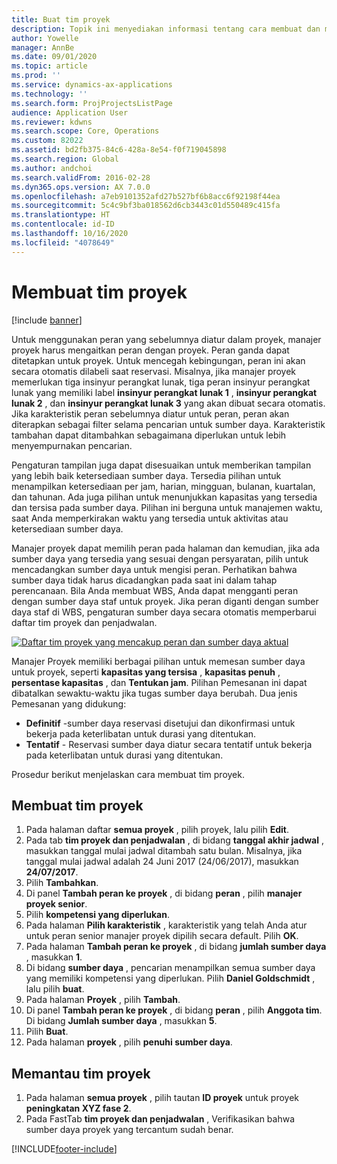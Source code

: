 ```yaml
---
title: Buat tim proyek
description: Topik ini menyediakan informasi tentang cara membuat dan mengeluarkan tim proyek.
author: Yowelle
manager: AnnBe
ms.date: 09/01/2020
ms.topic: article
ms.prod: ''
ms.service: dynamics-ax-applications
ms.technology: ''
ms.search.form: ProjProjectsListPage
audience: Application User
ms.reviewer: kdwns
ms.search.scope: Core, Operations
ms.custom: 82022
ms.assetid: bd2fb375-84c6-428a-8e54-f0f719045898
ms.search.region: Global
ms.author: andchoi
ms.search.validFrom: 2016-02-28
ms.dyn365.ops.version: AX 7.0.0
ms.openlocfilehash: a7eb9101352afd27b527bf6b8acc6f92198f44ea
ms.sourcegitcommit: 5c4c9bf3ba018562d6cb3443c01d550489c415fa
ms.translationtype: HT
ms.contentlocale: id-ID
ms.lasthandoff: 10/16/2020
ms.locfileid: "4078649"
---
```

# <a name="create-a-project-team"></a>Membuat tim proyek

[!include [banner](../includes/banner.md)]

Untuk menggunakan peran yang sebelumnya diatur dalam proyek, manajer proyek harus mengaitkan peran dengan proyek. Peran ganda dapat ditetapkan untuk proyek. Untuk mencegah kebingungan, peran ini akan secara otomatis dilabeli saat reservasi. Misalnya, jika manajer proyek memerlukan tiga insinyur perangkat lunak, tiga peran insinyur perangkat lunak yang memiliki label **insinyur perangkat lunak 1** , **insinyur perangkat lunak 2** , dan **insinyur perangkat lunak 3** yang akan dibuat secara otomatis. Jika karakteristik peran sebelumnya diatur untuk peran, peran akan diterapkan sebagai filter selama pencarian untuk sumber daya. Karakteristik tambahan dapat ditambahkan sebagaimana diperlukan untuk lebih menyempurnakan pencarian.

Pengaturan tampilan juga dapat disesuaikan untuk memberikan tampilan yang lebih baik ketersediaan sumber daya. Tersedia pilihan untuk menampilkan ketersediaan per jam, harian, mingguan, bulanan, kuartalan, dan tahunan. Ada juga pilihan untuk menunjukkan kapasitas yang tersedia dan tersisa pada sumber daya. Pilihan ini berguna untuk manajemen waktu, saat Anda memperkirakan waktu yang tersedia untuk aktivitas atau ketersediaan sumber daya.

Manajer proyek dapat memilih peran pada halaman dan kemudian, jika ada sumber daya yang tersedia yang sesuai dengan persyaratan, pilih untuk mencadangkan sumber daya untuk mengisi peran. Perhatikan bahwa sumber daya tidak harus dicadangkan pada saat ini dalam tahap perencanaan. Bila Anda membuat WBS, Anda dapat mengganti peran dengan sumber daya staf untuk proyek. Jika peran diganti dengan sumber daya staf di WBS, pengaturan sumber daya secara otomatis memperbarui daftar tim proyek dan penjadwalan.

[![Daftar tim proyek yang mencakup peran dan sumber daya aktual](./media/projectresourcing03-1024x368.jpg)](./media/projectresourcing03.jpg) 

Manajer Proyek memiliki berbagai pilihan untuk memesan sumber daya untuk proyek, seperti **kapasitas yang tersisa** , **kapasitas penuh** , **persentase kapasitas** , dan **Tentukan jam**. Pilihan Pemesanan ini dapat dibatalkan sewaktu-waktu jika tugas sumber daya berubah. Dua jenis Pemesanan yang didukung:

- **Definitif** -sumber daya reservasi disetujui dan dikonfirmasi untuk bekerja pada keterlibatan untuk durasi yang ditentukan.
- **Tentatif** - Reservasi sumber daya diatur secara tentatif untuk bekerja pada keterlibatan untuk durasi yang ditentukan.

Prosedur berikut menjelaskan cara membuat tim proyek.

## <a name="create-a-project-team"></a>Membuat tim proyek

1. Pada halaman daftar **semua proyek** , pilih proyek, lalu pilih **Edit**.
2. Pada tab **tim proyek dan penjadwalan** , di bidang **tanggal akhir jadwal** , masukkan tanggal mulai jadwal ditambah satu bulan. Misalnya, jika tanggal mulai jadwal adalah 24 Juni 2017 (24/06/2017), masukkan **24/07/2017**.
3. Pilih **Tambahkan**.
4. Di panel **Tambah peran ke proyek** , di bidang **peran** , pilih **manajer proyek senior**.
5. Pilih **kompetensi yang diperlukan**.
6. Pada halaman **Pilih karakteristik** , karakteristik yang telah Anda atur untuk peran senior manajer proyek dipilih secara default. Pilih **OK**.
7. Pada halaman **Tambah peran ke proyek** , di bidang **jumlah sumber daya** , masukkan **1**.
8. Di bidang **sumber daya** , pencarian menampilkan semua sumber daya yang memiliki kompetensi yang diperlukan. Pilih **Daniel Goldschmidt** , lalu pilih **buat**.
9. Pada halaman **Proyek** , pilih **Tambah**.
10. Di panel **Tambah peran ke proyek** , di bidang **peran** , pilih **Anggota tim**. Di bidang **Jumlah sumber daya** , masukkan **5**.
11. Pilih **Buat**.
12. Pada halaman **proyek** , pilih **penuhi sumber daya**.

## <a name="monitor-project-teams"></a>Memantau tim proyek
1. Pada halaman **semua proyek** , pilih tautan **ID proyek** untuk proyek **peningkatan XYZ fase 2**.
2. Pada FastTab **tim proyek dan penjadwalan** , Verifikasikan bahwa sumber daya proyek yang tercantum sudah benar.


[!INCLUDE[footer-include](../includes/footer-banner.md)]